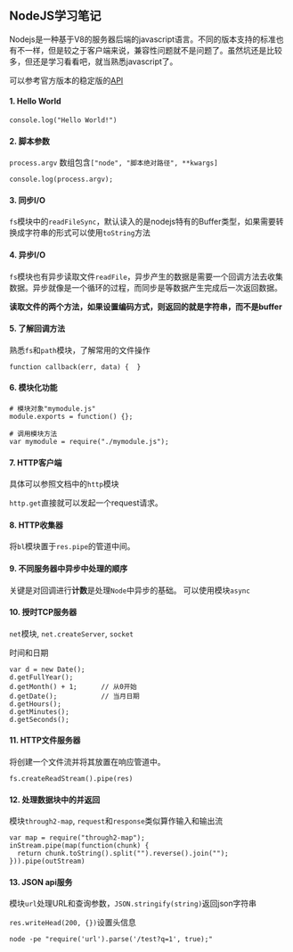 

## NodeJS学习笔记

Nodejs是一种基于V8的服务器后端的javascript语言。不同的版本支持的标准也有不一样，但是较之于客户端来说，兼容性问题就不是问题了。虽然坑还是比较多，但还是学习看看吧，就当熟悉javascript了。

可以参考官方版本的稳定版的[API](https://nodejs.org/dist/latest-v4.x/docs/api/)

#### 1. Hello World

`console.log("Hello World!")`


#### 2. 脚本参数

`process.argv` 数组包含`["node", "脚本绝对路径", **kwargs]`

```
console.log(process.argv);
```

#### 3. 同步I/O

`fs`模块中的`readFileSync`，默认读入的是nodejs特有的Buffer类型，如果需要转换成字符串的形式可以使用`toString`方法

#### 4. 异步I/O

`fs`模块也有异步读取文件`readFile`，异步产生的数据是需要一个回调方法去收集数据。异步就像是一个循环的过程，而同步是等数据产生完成后一次返回数据。

**读取文件的两个方法，如果设置编码方式，则返回的就是字符串，而不是buffer**

#### 5. 了解回调方法

熟悉`fs`和`path`模块，了解常用的文件操作

```
function callback(err, data) {  }
```

#### 6. 模块化功能

```
# 模块对象"mymodule.js"
module.exports = function() {};

# 调用模块方法
var mymodule = require("./mymodule.js");
```

#### 7. HTTP客户端

具体可以参照文档中的`http`模块

`http.get`直接就可以发起一个request请求。

#### 8. HTTP收集器

将`bl`模块置于`res.pipe`的管道中间。

#### 9. 不同服务器中异步中处理的顺序

关键是对回调进行**计数**是处理`Node`中异步的基础。 可以使用模块`async`

#### 10. 授时TCP服务器

`net`模块, `net.createServer`, `socket`

时间和日期

```
var d = new Date();
d.getFullYear();
d.getMonth() + 1;      // 从0开始
d.getDate();           // 当月日期
d.getHours();
d.getMinutes();
d.getSeconds();
```

#### 11. HTTP文件服务器

将创建一个文件流并将其放置在响应管道中。

`fs.createReadStream().pipe(res)`


#### 12. 处理数据块中的并返回

模块`through2-map`, `request`和`response`类似算作输入和输出流

```
var map = require("through2-map");
inStream.pipe(map(function(chunk) {
  return chunk.toString().split("").reverse().join("");
})).pipe(outStream)
```

#### 13. JSON api服务

模块`url`处理URL和查询参数，`JSON.stringify(string)`返回json字符串

`res.writeHead(200, {})`设置头信息

`node -pe "require('url').parse('/test?q=1', true);"`
